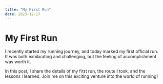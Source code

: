 ```yaml
---
title: "My First Run"
date: 2023-12-17
---
```


# My First Run

I recently started my running journey, and today marked my first official run. It was both exhilarating and challenging, but the feeling of accomplishment was worth it.

In this post, I share the details of my first run, the route I took, and the lessons I learned. Join me on this exciting venture into the world of running!


